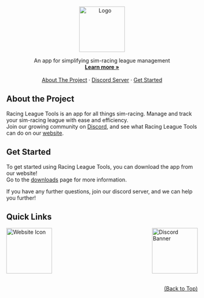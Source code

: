 <a id="readme-top"></a> 



<!-- PROJECT SUMMARY -->
<br />
<div align="center">
  <img src="https://racingleaguetools.com/images/rlt_icon.png" alt="Logo" height="120px">
  <br />
  <p align="center">
    An app for simplifying sim-racing league management
    <br />
    <a href="https://racingleaguetools.com/"><strong>Learn more »</strong></a>
    <br />
    <br />
    <a href="#about-the-project">About The Project</a>
    ·
    <a href="https://discord.com/invite/faE4bmnJmz">Discord Server</a>
    ·
    <a href="https://racingleaguetools.com/Download">Get Started</a>
  </p>
</div>



<!-- ABOUT THE PROJECT -->
## About the Project

Racing League Tools is an app for all things sim-racing. Manage and track your sim-racing league with ease and efficiency.  
Join our growing community on [Discord](https://discord.com/invite/faE4bmnJmz), and see what Racing League Tools can do on our [website](https://racingleaguetools.com/).



<!-- GET STARTED -->
## Get Started

To get started using Racing League Tools, you can download the app from our website!  
Go to the [downloads](https://racingleaguetools.com/Download) page for more information.  

If you have any further questions, join our discord server, and we can help you further!



## Quick Links
<div>
    <a href="https://racingleaguetools.com/"><img src="https://racingleaguetools.com/images/rlt_icon.png" alt="Website Icon"  height="120px" /></a>
    <a href="https://discord.com/invite/faE4bmnJmz"><img align="right" src="https://discordapp.com/api/guilds/904276286359347220/widget.png?style=banner3" alt="Discord Banner" height="120px" /></a>
</div>

<br />
<p align="right"><a href="#readme-top">(Back to Top)</a></p>
